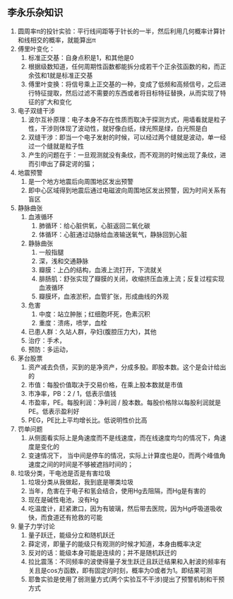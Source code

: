 ## 李永乐杂知识

1. 圆周率π的投针实验：平行线间距等于针长的一半，然后利用几何概率计算针和线相交的概率，就能算出π
2. 傅里叶变化：
   1. 标准正交基：自身点积是1，和其他是0
   2. 根据级数知道，任何周期性函数都能拆分成若干个正余弦函数的和，而正余弦和1就是标准正交基
   3. 傅里叶变换：将信号乘上正交基的一种，变成了低频和高频信号，之后进行特征提取，然后过滤不需要的东西或者将目标特征替换，从而实现了特征的扩大和变化
3. 电子双缝干涉
   1. 波尔互补原理：电子本身不存在性质而取决于探测方式，用墙看就是粒子性，干涉则体现了波动性，就好像白纸，绿光照是绿，白光照是白
   2. 双缝干涉：即当一个电子发射的时候，可以经过两个缝就是波动，单一经过一个缝就是粒子性
   3. 产生的问题在于：一旦观测就没有条纹，而不观测的时候出现了条纹，进而引申出了薛定谔的猫；
4. 地震预警
   1. 是一个地方地震后向周围地区发出预警
   2. 即中心区域得到地震后通过电磁波向周围地区发出预警，因为时间关系有盲区
5. 静脉曲张
   1. 血液循环
      1. 肺循环：给心脏供氧，心脏返回二氧化碳
      2. 体循环：心脏通过动脉给血液输送氧气，静脉回到心脏
   2. 静脉曲张
      1. 一般指腿
      2. 深，浅和交通静脉
      3. 瓣膜：上凸的结构，血液上流打开，下流就关
      4. 腓肠肌：舒张实现了瓣膜的关闭，收缩挤压血液上流；反复过程实现血液循环
      5. 瓣膜坏，血液淤积，血管扩张，形成曲线的外观
   3. 危害
      1. 中度：站立肿胀；红细胞坏死，色素沉积
      2. 重度：溃疡，喷学，血栓
   4. 已患人群：久站人群，孕妇(腹腔压力大)，其他
   5. 治疗：手术，
   6. 预防：多运动，
6. 茅台股票
   1. 资产减去负债，买到的是净资产，分成多股。即股本数。这个是会计给出的
   2. 市值：每股价值取决于交易价格，在乘上股本数就是市值
   3. 市净率，PB：2 / 1，低表示值钱
   4. 市盈率，PE。每股利润：净利润 / 股本数。每股价格除以每股利润就是PE。低表示盈利好
   5. PEG，PE比上平均增长比。低说明性价比高
7. 罚单问题
   1. 从侧面看实际上是角速度而不是线速度，而在线速度均匀的情况下，角速度是变化的
   2. 变速情况下， 当中间是停车的情况，实际上计算度也是0，而两个峰值角速度之间的时间是不够被遮挡时间的；
8. 垃圾分类，干电池是否是有害垃圾
   1. 垃圾分类从我做起，我到底是哪类垃圾
   2. 当年，危害在于电子和氢会结合，使用Hg去阻隔，而Hg是有害的
   3. 现在是碱性电池，没有Hg
   4. 吃温度计，赶紧漱口，因为有玻璃，然后带去医院，因为Hg呼吸道吸收快，而食道还有抢救的可能
9. 量子力学讨论
   1. 量子跃迁，能级分立和随机跃迁
   2. 薛定谔，即量子的能级只有观测的时候才知道，本身由概率决定
   3. 反对的话：能级本身可能是连续的；并不是随机跃迁的
   4. 拉比震荡：不同频率的波使得量子发生跃迁且跃迁结果和入射波的频率有关且是cos方函数，即有固定的时刻，概率为0或者为1。即结果可测
   5. 耶鲁实验是使用了弱测量方式(两个实验互不干涉)提出了预警机制和干预方式

